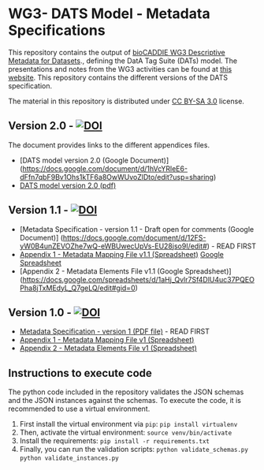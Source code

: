 # WG3- DATS Model - Metadata Specifications
This repository contains the output of [bioCADDIE WG3 Descriptive Metadata for Datasets](https://biocaddie.org/group/working-group/working-group-3-descriptive-metadata-datasets)., defining the DatA Tag Suite (DATs) model.
The presentations and notes from the WG3 activities can be found at [this website](https://biocaddie.org/workgroup-3-group-links). This repository contains the different versions of the DATS specification.

The material in this repository is distributed under [CC BY-SA 3.0](http://creativecommons.org/licenses/by-sa/3.0/) license.

## Version 2.0 - [![DOI](https://zenodo.org/badge/doi/10.5281/zenodo.54010.svg)](http://dx.doi.org/10.5281/zenodo.54010)

The document provides links to the different appendices files.

* [DATS model version 2.0 (Google Document)] (https://docs.google.com/document/d/1hVcYRleE6-dFfn7qbF9Bv1Ohs1kTF6a8OwWUvoZlDto/edit?usp=sharing)
* [DATS model version 2.0 (pdf)](https://github.com/biocaddie/WG3-MetadataSpecifications/blob/master/doc/v2.0/DataMedDATSspecificationv2-NIHDB2KbioCADDIE.pdf)

## Version 1.1 - [![DOI](https://zenodo.org/badge/doi/10.5281/zenodo.53078.svg)](http://dx.doi.org/10.5281/zenodo.53078)


* [Metadata Specification - version 1.1 - Draft open for comments (Google Document)] (https://docs.google.com/document/d/12FS-yW0B4unZEVOZhe7wQ-eWBUwecUpVs-EU28jso9I/edit#) - READ FIRST
* [Appendix 1 - Metadata Mapping File v1.1 (Spreadsheet)](https://github.com/biocaddie/WG3-MetadataSpecifications/blob/master/AppendixI-WG3MetadataMappingFilev1-NIH-BD2K-bioCADDIE-DataDiscoveryIndex.xlsx) [Google Spreadsheet](https://docs.google.com/spreadsheets/d/1lbsykpA6p7Zi_yvV0Ilnfe6Kxn-0SglC5jEfccY6eqM/edit#gid=0)
* [Appendix 2 - Metadata Elements File v1.1 (Google Spreadsheet)] (https://docs.google.com/spreadsheets/d/1aHj_Qvlr7Sf4DlU4uc37PQEOPha8jTxMEdyL_Q7geLQ/edit#gid=0)



## Version 1.0 - [![DOI](https://zenodo.org/badge/doi/10.5281/zenodo.28019.svg)](http://dx.doi.org/10.5281/zenodo.28019)


* [Metadata Specification - version 1 (PDF file)](https://github.com/biocaddie/WG3-MetadataSpecifications/blob/master/WG3MetadataSpecificationv1-NIH-BD2K-bioCADDIE-DataDiscoveryIndex.pdf) - READ FIRST
* [Appendix 1 - Metadata Mapping File v1 (Spreadsheet)](https://github.com/biocaddie/WG3-MetadataSpecifications/blob/master/AppendixI-WG3MetadataMappingFilev1-NIH-BD2K-bioCADDIE-DataDiscoveryIndex.xlsx)
* [Appendix 2 - Metadata Elements File v1 (Spreadsheet)](https://github.com/biocaddie/WG3-MetadataSpecifications/blob/master/AppendixII-WG3MetadataElementsFilev1-NIH-BD2K-bioCADDIE-DataDiscoveryIndex.xlsx)

## Instructions to execute code

The python code included in the repository validates the JSON schemas and the JSON instances against the schemas.
To execute the code, it is recommended to use a virtual environment.

1. First install the virtual environment via `pip`:
   `pip install virtualenv`
2. Then, activate the virtual environment:
  `source venv/bin/activate`
3. Install the requirements:
  `pip install -r requirements.txt`
4. Finally, you can run the validation scripts:
  `python validate_schemas.py`
  `python validate_instances.py`








